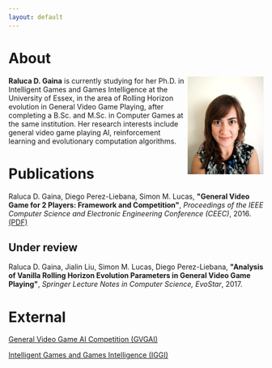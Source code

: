 ```yaml
---
layout: default
---
```


# [](#header-1)About

<img src="assets/images/headshot.jpg" width="150" style="float:right" /> 

 **Raluca D. Gaina** is currently studying for her Ph.D. in Intelligent Games and Games Intelligence at the University of Essex, in the area of Rolling Horizon evolution in General Video Game Playing, after completing a B.Sc. and M.Sc. in Computer Games at the same institution. Her research interests include general video game playing AI, reinforcement learning and evolutionary computation algorithms.    


# [](#header-1)Publications

Raluca D. Gaina, Diego Perez-Liebana, Simon M. Lucas, **"General Video Game for 2 Players: Framework and Competition"**, _Proceedings of the IEEE Computer Science and Electronic Engineering Conference (CEEC)_, 2016. [(PDF)](assets/pdf/GVGAI2P-2016.pdf)

## [](#header-2)Under review

Raluca D. Gaina, Jialin Liu, Simon M. Lucas, Diego Perez-Liebana, **"Analysis of Vanilla Rolling Horizon Evolution Parameters in General Video Game Playing"**, _Springer Lecture Notes in Computer Science, EvoStar_, 2017.

# [](#header-1)External

[General Video Game AI Competition (GVGAI)](http://gvgai.net)

[Intelligent Games and Games Intelligence (IGGI)](http://iggi.org.uk)

